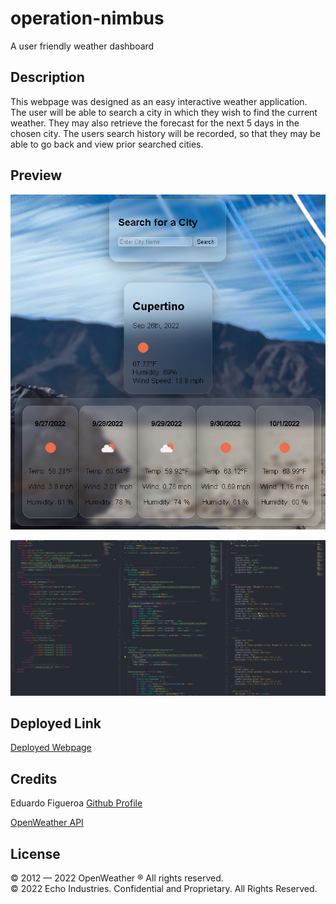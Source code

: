 # operation-nimbus
A user friendly weather dashboard

## Description 
This webpage was designed as an easy interactive weather application. The user will be able to search a city in which they wish to find the current weather. They may also retrieve the forecast for the next 5 days in the chosen city. The users search history will be recorded, so that they may be able to go back and view prior searched cities. 

## Preview
![](./Assets/webpage.png)

![](./Assets/code.png)

## Deployed Link
[Deployed Webpage](https://eddiefigueroa18.github.io/operation-nimbus/)

## Credits
Eduardo Figueroa
[Github Profile](https://github.com/eddiefigueroa18)

[OpenWeather API](https://openweathermap.org/api)

## License
© 2012 — 2022 OpenWeather ® All rights reserved.
<br>
© 2022 Echo Industries. Confidential and Proprietary. All Rights Reserved.